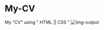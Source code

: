 # My-CV
My "CV" using " HTML || CSS "
![Img-output](https://github.com/mustuqalbi/My-CV/assets/131846387/ee72717e-8faf-4b8a-a26d-c1c36c1845ae)
